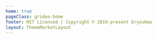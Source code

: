 ```yaml
---
home: true
pageClass: gridea-home
footer: MIT Licensed | Copyright © 2019-present EryouHao
layout: ThemeMarketLayout
---
```

<div>
  <ThemeMarket-Index></ThemeMarket-Index>
</div>
